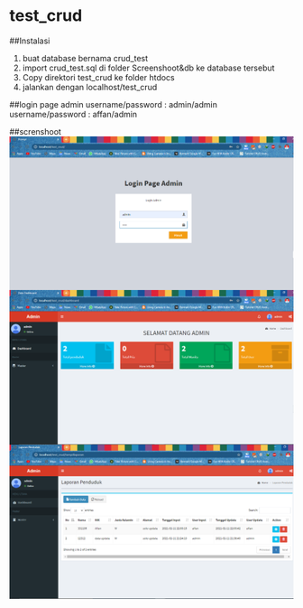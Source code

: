 # test_crud

##Instalasi
1. buat database bernama crud_test
2. import crud_test.sql di folder Screenshoot&db ke database tersebut
3. Copy direktori test_crud ke folder htdocs
4. jalankan dengan localhost/test_crud

##login page admin
username/password : admin/admin
username/password : affan/admin

##screnshoot 
<img align="center" src="/Screenshot&db/login.png" />
<img align="center" src="/Screenshot&db/dashboard.png" />
<img align="center" src="/Screenshot&db/data.png" />

 
